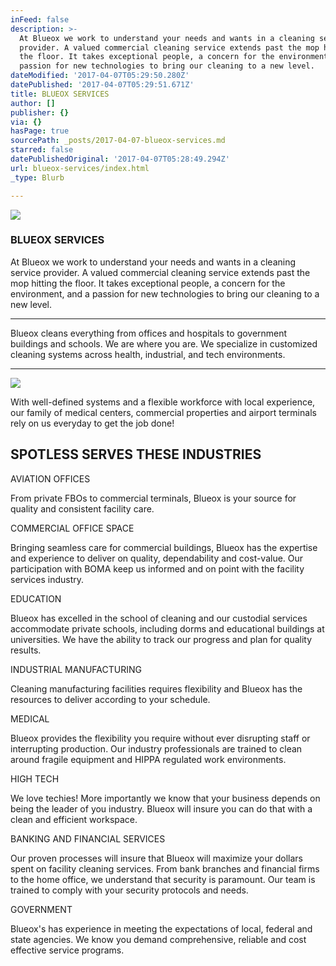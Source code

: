 ```yaml
---
inFeed: false
description: >-
  At Blueox we work to understand your needs and wants in a cleaning service
  provider. A valued commercial cleaning service extends past the mop hitting
  the floor. It takes exceptional people, a concern for the environment, and a
  passion for new technologies to bring our cleaning to a new level.
dateModified: '2017-04-07T05:29:50.280Z'
datePublished: '2017-04-07T05:29:51.671Z'
title: BLUEOX SERVICES
author: []
publisher: {}
via: {}
hasPage: true
sourcePath: _posts/2017-04-07-blueox-services.md
starred: false
datePublishedOriginal: '2017-04-07T05:28:49.294Z'
url: blueox-services/index.html
_type: Blurb

---
```

![](https://the-grid-user-content.s3-us-west-2.amazonaws.com/70e9b785-05e2-4db8-b95b-011d79bfef14.png)

### BLUEOX SERVICES

At Blueox we work to understand your needs and wants in a cleaning service provider. A valued commercial cleaning service extends past the mop hitting the floor. It takes exceptional people, a concern for the environment, and a passion for new technologies to bring our cleaning to a new level.

---

Blueox cleans everything from offices and hospitals to government buildings and schools. We are where you are. We specialize in customized cleaning systems across health, industrial, and tech environments.

---

![](https://the-grid-user-content.s3-us-west-2.amazonaws.com/d8170e6c-4dc3-4185-b40c-be5c6f98d04c.png)

With well-defined systems and a flexible workforce with local experience, our family of medical centers, commercial properties and airport terminals rely on us everyday to get the job done!

## SPOTLESS SERVES THESE INDUSTRIES

AVIATION OFFICES

From private FBOs to commercial terminals, Blueox is your source for quality and consistent facility care.

COMMERCIAL OFFICE SPACE

Bringing seamless care for commercial buildings, Blueox has the expertise and experience to deliver on quality, dependability and cost-value. Our participation with BOMA keep us informed and on point with the facility services industry.

EDUCATION

Blueox has excelled in the school of cleaning and our custodial services accommodate private schools, including dorms and educational buildings at universities. We have the ability to track our progress and plan for quality results.

INDUSTRIAL MANUFACTURING

Cleaning manufacturing facilities requires flexibility and Blueox has the resources to deliver according to your schedule.

MEDICAL

Blueox provides the flexibility you require without ever disrupting staff or interrupting production. Our industry professionals are trained to clean around fragile equipment and HIPPA regulated work environments.

HIGH TECH

We love techies! More importantly we know that your business depends on being the leader of you industry. Blueox will insure you can do that with a clean and efficient workspace.

BANKING AND FINANCIAL SERVICES

Our proven processes will insure that Blueox will maximize your dollars spent on facility cleaning services. From bank branches and financial firms to the home office, we understand that security is paramount. Our team is trained to comply with your security protocols and needs.

GOVERNMENT

Blueox's has experience in meeting the expectations of local, federal and state agencies. We know you demand comprehensive, reliable and cost effective service programs.